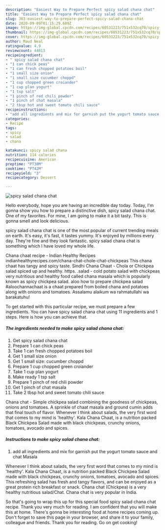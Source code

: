 ```yaml
---
description: "Easiest Way to Prepare Perfect spicy salad chana chat"
title: "Easiest Way to Prepare Perfect spicy salad chana chat"
slug: 363-easiest-way-to-prepare-perfect-spicy-salad-chana-chat
date: 2020-09-09T01:15:29.689Z
image: https://img-global.cpcdn.com/recipes/60531223/751x532cq70/spicy-salad-chana-chat-recipe-main-photo.jpg
thumbnail: https://img-global.cpcdn.com/recipes/60531223/751x532cq70/spicy-salad-chana-chat-recipe-main-photo.jpg
cover: https://img-global.cpcdn.com/recipes/60531223/751x532cq70/spicy-salad-chana-chat-recipe-main-photo.jpg
author: Maud Neal
ratingvalue: 4.9
reviewcount: 44813
recipeingredient:
- " spicy salad chana chat"
- "1 can chick peas"
- "1 can fresh chopped potatoes boil"
- "1 small size onion"
- "1 small size cucumber choppd"
- "1 cup chopped green croiander"
- "1 cup plan yogurt"
- "1 tsp salt"
- "1 pinch of red chili powder"
- "1 pinch of chat masala"
- "2 tbsp hot and sweet tomato chili sauce"
recipeinstructions:
- "add all ingredients and mix for garnish put the yogurt tomato sauce and chat Masala"
categories:
- Recipe
tags:
- spicy
- salad
- chana

katakunci: spicy salad chana 
nutrition: 114 calories
recipecuisine: American
preptime: "PT30M"
cooktime: "PT42M"
recipeyield: "3"
recipecategory: Dessert

---
```



![spicy salad chana chat](https://img-global.cpcdn.com/recipes/60531223/751x532cq70/spicy-salad-chana-chat-recipe-main-photo.jpg)

Hello everybody, hope you are having an incredible day today. Today, I'm gonna show you how to prepare a distinctive dish, spicy salad chana chat. One of my favorites. For mine, I am going to make it a bit tasty. This is gonna smell and look delicious.

spicy salad chana chat is one of the most popular of current trending meals on earth. It's easy, it's fast, it tastes yummy. It's enjoyed by millions every day. They're fine and they look fantastic. spicy salad chana chat is something which I have loved my whole life.

Chana chaat recipe - Indian Healthy Recipes indianhealthyrecipes.com/chana-chat-chole-chat-chickpeas This chana chaat has tangy and spicy taste. Sindhi Chana Chaat - Chola or Chickpea salad spiced up and healthy. https. .salad - cold potato salad with chickpeas very nutritious and healthy food called chana masala which is popularly known as spicy chickpea salad. aloo how to prepare chickpea salad #aloochannachaat is a chaat prepared from boiled chana and potatoes along with onions and tomatoes. Assalamu alaikum wa rahmatullahi wa barakatuhu!


To get started with this particular recipe, we must prepare a few ingredients. You can have spicy salad chana chat using 11 ingredients and 1 steps. Here is how you can achieve that.

<!--inarticleads1-->

##### The ingredients needed to make spicy salad chana chat:

1. Get  spicy salad chana chat
1. Prepare 1 can chick peas
1. Take 1 can fresh chopped potatoes boil
1. Get 1 small size onion
1. Get 1 small size: cucumber choppd
1. Prepare 1 cup chopped green croiander
1. Take 1 cup plan yogurt
1. Make ready 1 tsp salt
1. Prepare 1 pinch of red chili powder
1. Get 1 pinch of chat masala
1. Take 2 tbsp hot and sweet tomato chili sauce


Chana chat - Simple chickpea salad combining the goodness of chickpeas, onions and tomatoes. A sprinkle of chaat masala and ground cumin adds that final touch of flavor. Whenever I think about salads, the very first word that comes to my mind is &#39;healthy&#39;. Kala Chana Chaat, is a nutrition packed Black Chickpea Salad made with black chickpeas, crunchy onions, tomatoes, avocado and spices. 

<!--inarticleads2-->

##### Instructions to make spicy salad chana chat:

1. add all ingredients and mix for garnish put the yogurt tomato sauce and chat Masala


Whenever I think about salads, the very first word that comes to my mind is &#39;healthy&#39;. Kala Chana Chaat, is a nutrition packed Black Chickpea Salad made with black chickpeas, crunchy onions, tomatoes, avocado and spices. This refreshing salad has fresh and tangy flavors, and can be enjoyed as a great protein rich breakfast or snack. Chana chat (Chickpea) is a very healthy nutritious salad/Chat. Chana chat is very popular in India. 

So that's going to wrap this up for this special food spicy salad chana chat recipe. Thank you very much for reading. I am confident that you will make this at home. There's gonna be interesting food at home recipes coming up. Don't forget to save this page in your browser, and share it to your family, colleague and friends. Thank you for reading. Go on get cooking!
